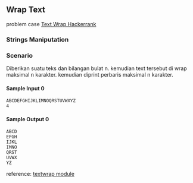 ## Wrap Text
problem case [Text Wrap Hackerrank](https://www.hackerrank.com/challenges/text-wrap/problem)

### Strings Maniputation

### Scenario
Diberikan suatu teks dan bilangan bulat n. kemudian text tersebut di wrap maksimal n karakter. kemudian diprint perbaris maksimal n karakter.

#### Sample Input 0
```
ABCDEFGHIJKLIMNOQRSTUVWXYZ
4
```

#### Sample Output 0
```
ABCD
EFGH
IJKL
IMNO
QRST
UVWX
YZ

```

reference:
[textwrap module](https://docs.python.org/3/library/textwrap.html)
